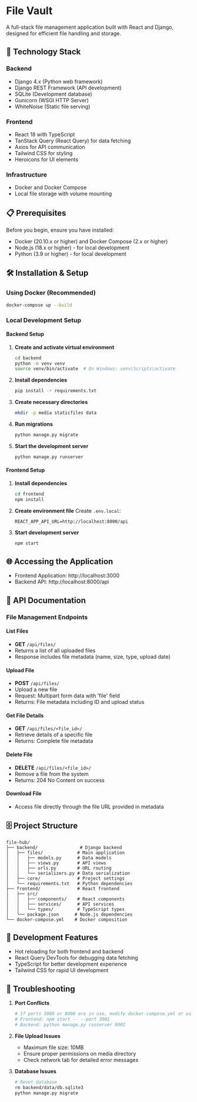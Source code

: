 # File Vault

A full-stack file management application built with React and Django, designed for efficient file handling and storage.

## 🚀 Technology Stack

### Backend

- Django 4.x (Python web framework)
- Django REST Framework (API development)
- SQLite (Development database)
- Gunicorn (WSGI HTTP Server)
- WhiteNoise (Static file serving)

### Frontend

- React 18 with TypeScript
- TanStack Query (React Query) for data fetching
- Axios for API communication
- Tailwind CSS for styling
- Heroicons for UI elements

### Infrastructure

- Docker and Docker Compose
- Local file storage with volume mounting

## 📋 Prerequisites

Before you begin, ensure you have installed:

- Docker (20.10.x or higher) and Docker Compose (2.x or higher)
- Node.js (18.x or higher) - for local development
- Python (3.9 or higher) - for local development

## 🛠️ Installation & Setup

### Using Docker (Recommended)

```bash
docker-compose up --build
```

### Local Development Setup

#### Backend Setup

1. **Create and activate virtual environment**

   ```bash
   cd backend
   python -m venv venv
   source venv/bin/activate  # On Windows: venv\Scripts\activate
   ```

2. **Install dependencies**

   ```bash
   pip install -r requirements.txt
   ```

3. **Create necessary directories**

   ```bash
   mkdir -p media staticfiles data
   ```

4. **Run migrations**

   ```bash
   python manage.py migrate
   ```

5. **Start the development server**
   ```bash
   python manage.py runserver
   ```

#### Frontend Setup

1. **Install dependencies**

   ```bash
   cd frontend
   npm install
   ```

2. **Create environment file**
   Create `.env.local`:

   ```
   REACT_APP_API_URL=http://localhost:8000/api
   ```

3. **Start development server**
   ```bash
   npm start
   ```

## 🌐 Accessing the Application

- Frontend Application: http://localhost:3000
- Backend API: http://localhost:8000/api

## 📝 API Documentation

### File Management Endpoints

#### List Files

- **GET** `/api/files/`
- Returns a list of all uploaded files
- Response includes file metadata (name, size, type, upload date)

#### Upload File

- **POST** `/api/files/`
- Upload a new file
- Request: Multipart form data with 'file' field
- Returns: File metadata including ID and upload status

#### Get File Details

- **GET** `/api/files/<file_id>/`
- Retrieve details of a specific file
- Returns: Complete file metadata

#### Delete File

- **DELETE** `/api/files/<file_id>/`
- Remove a file from the system
- Returns: 204 No Content on success

#### Download File

- Access file directly through the file URL provided in metadata

## 🗄️ Project Structure

```
file-hub/
├── backend/                # Django backend
│   ├── files/             # Main application
│   │   ├── models.py      # Data models
│   │   ├── views.py       # API views
│   │   ├── urls.py        # URL routing
│   │   └── serializers.py # Data serialization
│   ├── core/              # Project settings
│   └── requirements.txt   # Python dependencies
├── frontend/              # React frontend
│   ├── src/
│   │   ├── components/    # React components
│   │   ├── services/      # API services
│   │   └── types/         # TypeScript types
│   └── package.json      # Node.js dependencies
└── docker-compose.yml    # Docker composition
```

## 🔧 Development Features

- Hot reloading for both frontend and backend
- React Query DevTools for debugging data fetching
- TypeScript for better development experience
- Tailwind CSS for rapid UI development

## 🐛 Troubleshooting

1. **Port Conflicts**

   ```bash
   # If ports 3000 or 8000 are in use, modify docker-compose.yml or use:
   # Frontend: npm start -- --port 3001
   # Backend: python manage.py runserver 8001
   ```

2. **File Upload Issues**

   - Maximum file size: 10MB
   - Ensure proper permissions on media directory
   - Check network tab for detailed error messages

3. **Database Issues**
   ```bash
   # Reset database
   rm backend/data/db.sqlite3
   python manage.py migrate
   ```
